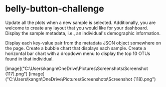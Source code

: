 # belly-button-challenge
Update all the plots when a new sample is selected. Additionally, you are welcome to create any layout that you would like for your dashboard.
Display the sample metadata, i.e., an individual's demographic information.

Display each key-value pair from the metadata JSON object somewhere on the page.
Create a bubble chart that displays each sample.
Create a horizontal bar chart with a dropdown menu to display the top 10 OTUs found in that individual.


[image]("C:\Users\kangn\OneDrive\Pictures\Screenshots\Screenshot (117).png")
[image]("C:\Users\kangn\OneDrive\Pictures\Screenshots\Screenshot (118).png")
